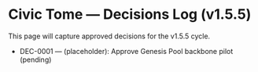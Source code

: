 # Civic Tome — Decisions Log (v1.5.5)
This page will capture approved decisions for the v1.5.5 cycle.
- DEC-0001 — (placeholder): Approve Genesis Pool backbone pilot (pending)

